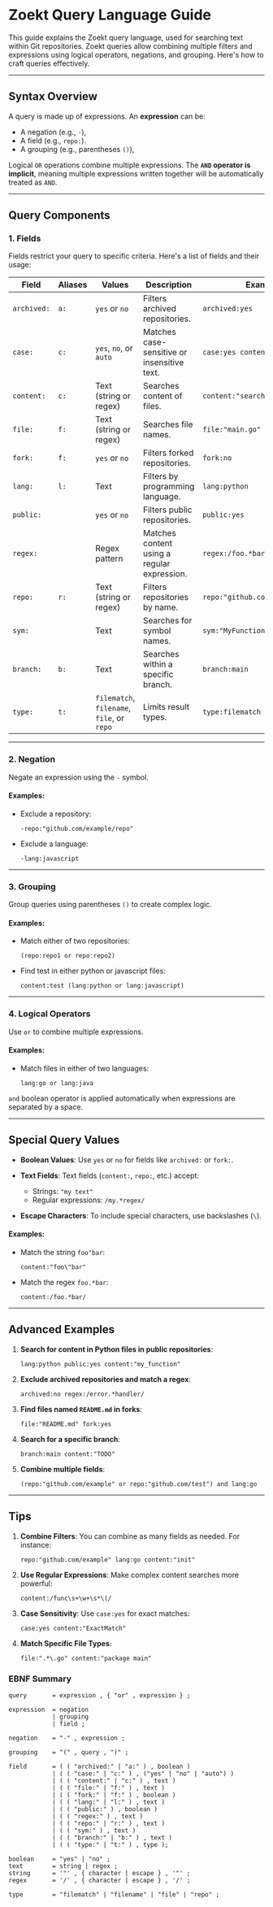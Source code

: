 # Zoekt Query Language Guide

This guide explains the Zoekt query language, used for searching text within Git repositories. Zoekt queries allow combining multiple filters and expressions using logical operators, negations, and grouping. Here's how to craft queries effectively.

---

## Syntax Overview

A query is made up of expressions. An **expression** can be:
- A negation (e.g., `-`),
- A field (e.g., `repo:`).
- A grouping (e.g., parentheses `()`),

Logical `OR` operations combine multiple expressions. The **`AND` operator is implicit**, meaning multiple expressions written together will be automatically treated as `AND`.

---

## Query Components

### 1. **Fields**

Fields restrict your query to specific criteria. Here's a list of fields and their usage:

| Field        | Aliases | Values                 | Description                                                | Examples                               |
|--------------|---------|------------------------|------------------------------------------------------------|----------------------------------------|
| `archived:`  | `a:`    | `yes` or `no`          | Filters archived repositories.                             | `archived:yes`                         |
| `case:`      | `c:`    | `yes`, `no`, or `auto` | Matches case-sensitive or insensitive text.                | `case:yes content:"Foo"`               |
| `content:`   | `c:`    | Text (string or regex) | Searches content of files.                                 | `content:"search term"`                |
| `file:`      | `f:`    | Text (string or regex) | Searches file names.                                       | `file:"main.go"`                       |
| `fork:`      | `f:`    | `yes` or `no`          | Filters forked repositories.                               | `fork:no`                              |
| `lang:`      | `l:`    | Text                   | Filters by programming language.                           | `lang:python`                          |
| `public:`    |         | `yes` or `no`          | Filters public repositories.                               | `public:yes`                           |
| `regex:`     |         | Regex pattern          | Matches content using a regular expression.                | `regex:/foo.*bar/`                     |
| `repo:`      | `r:`    | Text (string or regex) | Filters repositories by name.                              | `repo:"github.com/user/project"`       |
| `sym:`       |         | Text                   | Searches for symbol names.                                 | `sym:"MyFunction"`                     |
| `branch:`    | `b:`    | Text                   | Searches within a specific branch.                         | `branch:main`                          |
| `type:`      | `t:`    | `filematch`, `filename`, `file`, or `repo` | Limits result types.                   | `type:filematch`                       |

---

### 2. **Negation**

Negate an expression using the `-` symbol.

#### Examples:
- Exclude a repository:
  ```plaintext
  -repo:"github.com/example/repo"
  ```
- Exclude a language:
  ```plaintext
  -lang:javascript
  ```

---

### 3. **Grouping**

Group queries using parentheses `()` to create complex logic.

#### Examples:
- Match either of two repositories:
  ```plaintext
  (repo:repo1 or repo:repo2)
  ```
- Find test in either python or javascript files:
  ```plaintext
  content:test (lang:python or lang:javascript)
  ```

---

### 4. **Logical Operators**

Use `or` to combine multiple expressions.

#### Examples:
- Match files in either of two languages:
  ```plaintext
  lang:go or lang:java
  ```

`and` boolean operator is applied automatically when expressions are separated by a space.

---

## Special Query Values

- **Boolean Values**:
  Use `yes` or `no` for fields like `archived:` or `fork:`.

- **Text Fields**:
  Text fields (`content:`, `repo:`, etc.) accept:
  - Strings: `"my text"`
  - Regular expressions: `/my.*regex/`

- **Escape Characters**:
  To include special characters, use backslashes (`\`).

#### Examples:
- Match the string `foo"bar`:
  ```plaintext
  content:"foo\"bar"
  ```
- Match the regex `foo.*bar`:
  ```plaintext
  content:/foo.*bar/
  ```

---

## Advanced Examples

1. **Search for content in Python files in public repositories**:
   ```plaintext
   lang:python public:yes content:"my_function"
   ```

2. **Exclude archived repositories and match a regex**:
   ```plaintext
   archived:no regex:/error.*handler/
   ```

3. **Find files named `README.md` in forks**:
   ```plaintext
   file:"README.md" fork:yes
   ```

4. **Search for a specific branch**:
   ```plaintext
   branch:main content:"TODO"
   ```

5. **Combine multiple fields**:
   ```plaintext
   (repo:"github.com/example" or repo:"github.com/test") and lang:go
   ```

---

## Tips

1. **Combine Filters**: You can combine as many fields as needed. For instance:
   ```plaintext
   repo:"github.com/example" lang:go content:"init"
   ```

2. **Use Regular Expressions**: Make complex content searches more powerful:
   ```plaintext
   content:/func\s+\w+\s*\(/
   ```

3. **Case Sensitivity**: Use `case:yes` for exact matches:
   ```plaintext
   case:yes content:"ExactMatch"
   ```

4. **Match Specific File Types**:
   ```plaintext
   file:".*\.go" content:"package main"
   ```

### EBNF Summary

```ebnf
query       = expression , { "or" , expression } ;

expression  = negation
            | grouping
            | field ;

negation    = "-" , expression ;

grouping    = "(" , query , ")" ;

field       = ( ( "archived:" | "a:" ) , boolean )
            | ( ( "case:" | "c:" ) , ("yes" | "no" | "auto") )
            | ( ( "content:" | "c:" ) , text )
            | ( ( "file:" | "f:" ) , text )
            | ( ( "fork:" | "f:" ) , boolean )
            | ( ( "lang:" | "l:" ) , text )
            | ( ( "public:" ) , boolean )
            | ( ( "regex:" ) , text )
            | ( ( "repo:" | "r:" ) , text )
            | ( ( "sym:" ) , text )
            | ( ( "branch:" | "b:" ) , text )
            | ( ( "type:" | "t:" ) , type );

boolean     = "yes" | "no" ;
text        = string | regex ;
string      = '"' , { character | escape } , '"' ;
regex       = '/' , { character | escape } , '/' ;

type        = "filematch" | "filename" | "file" | "repo" ;
```
